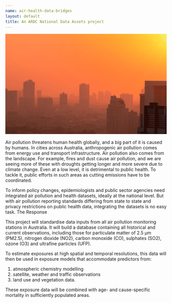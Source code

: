 ```yaml
---
name: air-health-data-bridges
layout: default
title: An ARDC National Data Assets project
---
```



![pic](assets/800-x-500px-air-pollution-580x360.png)


Air pollution threatens human health globally, and a big part of it is caused by humans. In cities across Australia, anthropogenic air pollution comes from energy use and transport infrastructure. Air pollution also comes from the landscape. For example, fires and dust cause air pollution, and we are seeing more of these with droughts getting longer and more severe due to climate change. Even at a low level, it is detrimental to public health. To tackle it, public efforts in such areas as cutting emissions have to be coordinated.

To inform policy changes, epidemiologists and public sector agencies need integrated air pollution and health datasets, ideally at the national level. But with air pollution reporting standards differing from state to state and privacy restrictions on public health data, integrating the datasets is no easy task.
The Response

This project will standardise data inputs from all air pollution monitoring stations in Australia. It will build a database containing all historical and current observations, including those for particulate matter of 2.5 µm (PM2.5), nitrogen dioxide (NO2), carbon monoxide (CO), sulphates (SO2), ozone (O3) and ultrafine particles (UFP).

To estimate exposures at high spatial and temporal resolutions, this data will then be used in exposure models that accommodate predictors from: 

1.    atmospheric chemistry modelling 
1.    satellite, weather and traffic observations 
1.    land use and vegetation data. 

These exposure data will be combined with age- and cause-specific mortality in sufficiently populated areas.